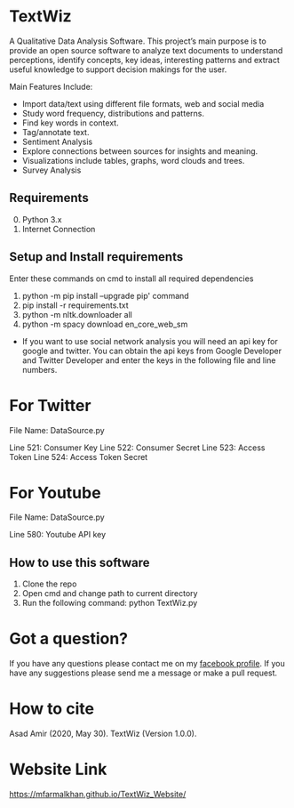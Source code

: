 # TextWiz
A Qualitative Data Analysis Software. This project’s main purpose is to provide an open source software to analyze text documents to understand perceptions, identify concepts, key ideas, interesting patterns and extract useful knowledge to support decision makings for the user.

Main Features Include:

- Import data/text using different file formats, web and social media
- Study word frequency, distributions and patterns.
- Find key words in context.
- Tag/annotate text.
- Sentiment Analysis
- Explore connections between sources for insights and meaning.
- Visualizations include tables, graphs, word clouds and trees.
- Survey Analysis

## Requirements
0. Python 3.x
1. Internet Connection

## Setup and Install requirements
Enter these commands on cmd to install all required dependencies
 
1. python -m pip install –upgrade pip' command
2. pip install -r requirements.txt 
3. python -m nltk.downloader all
4. python -m spacy download en_core_web_sm

- If you want to use social network analysis you will need an api key for google and twitter. You can obtain the api keys from Google Developer and Twitter Developer and enter the keys in the following file and line numbers.

# For Twitter

File Name: DataSource.py

Line 521:  Consumer Key
Line 522:  Consumer Secret
Line 523:  Access Token
Line 524:  Access Token Secret 

# For Youtube

File Name: DataSource.py

Line 580: Youtube API key

## How to use this software
1. Clone the repo
3. Open cmd and change path to current directory
4. Run the following command:
	python TextWiz.py


# Got a question?
If you have any questions please contact me on my <a href = "https://www.facebook.com/asad.amir.167">facebook profile</a>. 
If you have any suggestions please send me a message or make a pull request.

# How to cite 
Asad Amir (2020, May 30). TextWiz (Version 1.0.0). 

# Website Link
https://mfarmalkhan.github.io/TextWiz_Website/

